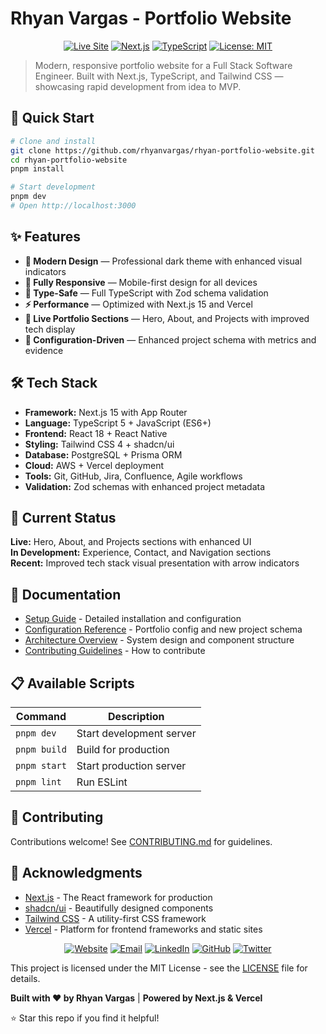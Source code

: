 # Rhyan Vargas - Portfolio Website

<div align="center">

[![Live Site](https://img.shields.io/badge/Live%20Site-rhyan.dev-blue?style=for-the-badge&logo=vercel)](https://www.rhyan.dev)
[![Next.js](https://img.shields.io/badge/Next.js-15-black?style=for-the-badge&logo=next.js)](https://nextjs.org/)
[![TypeScript](https://img.shields.io/badge/TypeScript-5-blue?style=for-the-badge&logo=typescript)](https://www.typescriptlang.org/)
[![License: MIT](https://img.shields.io/badge/License-MIT-yellow.svg?style=for-the-badge)](https://opensource.org/licenses/MIT)

</div>

> Modern, responsive portfolio website for a Full Stack Software Engineer. Built with Next.js, TypeScript, and Tailwind CSS — showcasing rapid development from idea to MVP.

## 🚀 Quick Start

```bash
# Clone and install
git clone https://github.com/rhyanvargas/rhyan-portfolio-website.git
cd rhyan-portfolio-website
pnpm install

# Start development
pnpm dev
# Open http://localhost:3000
```

## ✨ Features

- **🎨 Modern Design** — Professional dark theme with enhanced visual indicators
- **📱 Fully Responsive** — Mobile-first design for all devices
- **🎯 Type-Safe** — Full TypeScript with Zod schema validation
- **⚡ Performance** — Optimized with Next.js 15 and Vercel
- **🎯 Live Portfolio Sections** — Hero, About, and Projects with improved tech display
- **🔧 Configuration-Driven** — Enhanced project schema with metrics and evidence

## 🛠️ Tech Stack

- **Framework:** Next.js 15 with App Router
- **Language:** TypeScript 5 + JavaScript (ES6+)
- **Frontend:** React 18 + React Native
- **Styling:** Tailwind CSS 4 + shadcn/ui
- **Database:** PostgreSQL + Prisma ORM
- **Cloud:** AWS + Vercel deployment
- **Tools:** Git, GitHub, Jira, Confluence, Agile workflows
- **Validation:** Zod schemas with enhanced project metadata

## 🚧 Current Status

**Live:** Hero, About, and Projects sections with enhanced UI  
**In Development:** Experience, Contact, and Navigation sections  
**Recent:** Improved tech stack visual presentation with arrow indicators

## 📖 Documentation

- [Setup Guide](docs/setup.md) - Detailed installation and configuration
- [Configuration Reference](docs/configuration.md) - Portfolio config and new project schema
- [Architecture Overview](docs/architecture.md) - System design and component structure
- [Contributing Guidelines](CONTRIBUTING.md) - How to contribute

## 📋 Available Scripts

| Command | Description |
|---------|-------------|
| `pnpm dev` | Start development server |
| `pnpm build` | Build for production |
| `pnpm start` | Start production server |
| `pnpm lint` | Run ESLint |

## 🤝 Contributing

Contributions welcome! See [CONTRIBUTING.md](CONTRIBUTING.md) for guidelines.

## 🙏 Acknowledgments

- [Next.js](https://nextjs.org/) - The React framework for production
- [shadcn/ui](https://ui.shadcn.com/) - Beautifully designed components
- [Tailwind CSS](https://tailwindcss.com/) - A utility-first CSS framework
- [Vercel](https://vercel.com/) - Platform for frontend frameworks and static sites

<div align="center">

[![Website](https://img.shields.io/badge/Website-rhyan.dev-blue?style=flat-square&logo=google-chrome)](https://rhyan.dev)
[![Email](https://img.shields.io/badge/Email-hello@rhyan.dev-red?style=flat-square&logo=gmail)](mailto:hello@rhyan.dev)
[![LinkedIn](https://img.shields.io/badge/LinkedIn-rhyanvargas-blue?style=flat-square&logo=linkedin)](https://linkedin.com/in/rhyanvargas)
[![GitHub](https://img.shields.io/badge/GitHub-rhyanvargas-black?style=flat-square&logo=github)](https://github.com/rhyanvargas)
[![Twitter](https://img.shields.io/badge/Twitter-@rhyguydigital-blue?style=flat-square&logo=twitter)](https://x.com/rhyguydigital)

</div>

This project is licensed under the MIT License - see the [LICENSE](LICENSE) file for details.

**Built with ❤️ by Rhyan Vargas** | **Powered by Next.js & Vercel**

⭐ Star this repo if you find it helpful!

</div>
